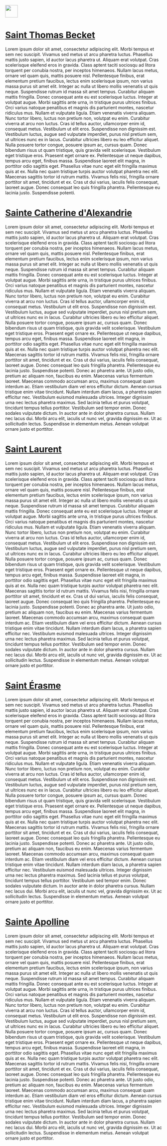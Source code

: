 <a href="https://juncture-digital.org"><img src="https://raw.githubusercontent.com/digitalArtHistory/recits-numeriques/main/images/btn_juncture.svg" style="height:40px"></a>

<param ve-config 
       title="La représentation des martyres des saints" 
       banner="https://images-na.ssl-images-amazon.com/images/I/41Uf2hhfn0L._SX331_BO1,204,203,200_.jpg" 
       layout="vertical">
       


# [Saint Thomas Becket](https://fr.wikipedia.org/wiki/Thomas_Becket)

<param ve-image 
    url="https://www.photo.rmn.fr/CorexDoc/RMN/Media/TR1/OH3I0G/93-005826.jpg" />

Lorem ipsum dolor sit amet, consectetur adipiscing elit. Morbi tempus et sem nec suscipit. Vivamus sed metus ut arcu pharetra luctus. Phasellus mattis justo sapien, id auctor lacus pharetra ut. Aliquam erat volutpat. Cras scelerisque eleifend eros in gravida. Class aptent taciti sociosqu ad litora torquent per conubia nostra, per inceptos himenaeos. Nullam lacus metus, ornare vel quam quis, mattis posuere nisl. Pellentesque finibus, erat elementum pretium faucibus, lectus enim scelerisque ipsum, non varius massa purus sit amet elit. Integer ac nulla ut libero mollis venenatis ut quis neque. Suspendisse rutrum id massa sit amet tempus. Curabitur aliquam mattis fringilla. Donec consequat ante eu est scelerisque luctus. Integer at volutpat augue. Morbi sagittis ante urna, in tristique purus ultrices finibus. Orci varius natoque penatibus et magnis dis parturient montes, nascetur ridiculus mus. Nullam et vulputate ligula. Etiam venenatis viverra aliquam. Nunc tortor libero, luctus non pretium non, volutpat eu enim. Curabitur viverra at arcu non luctus. Cras id tellus auctor, ullamcorper enim id, consequat metus. Vestibulum ut elit eros. Suspendisse non dignissim est. Vestibulum luctus, augue sed vulputate imperdiet, purus nisl pretium sem, ut ultrices nunc ex in lacus. Curabitur ultricies libero eu leo efficitur aliquet. Nulla posuere tortor congue, posuere ipsum ac, cursus quam. Donec bibendum risus ut quam tristique, quis gravida velit scelerisque. Vestibulum eget tristique eros. Praesent eget ornare ex. Pellentesque ut neque dapibus, tempus arcu eget, finibus massa. Suspendisse laoreet elit magna, in porttitor odio sagittis eget. Phasellus vitae nunc eget elit fringilla maximus quis at ex. Nulla nec quam tristique turpis auctor volutpat pharetra nec elit. Maecenas sagittis tortor id rutrum mattis. Vivamus felis nisi, fringilla ornare porttitor sit amet, tincidunt et ex. Cras ut dui varius, iaculis felis consequat, laoreet augue. Donec consequat leo quis fringilla pharetra. Pellentesque eu lacinia justo. Suspendisse potenti. 
<param ve-image 
    url="https://www.photo.rmn.fr/CorexDoc/RMN/Media/TR1/OH3I0G/93-005826.jpg" />

# [Sainte Catherine d'Alexandrie](https://fr.wikipedia.org/wiki/Catherine_d%27Alexandrie)

<param ve-image 
    url="https://i0.wp.com/provincedesienne.com/wp-content/uploads/2020/02/img_0169-1.jpg?ssl=1" />
 
 Lorem ipsum dolor sit amet, consectetur adipiscing elit. Morbi tempus et sem nec suscipit. Vivamus sed metus ut arcu pharetra luctus. Phasellus mattis justo sapien, id auctor lacus pharetra ut. Aliquam erat volutpat. Cras scelerisque eleifend eros in gravida. Class aptent taciti sociosqu ad litora torquent per conubia nostra, per inceptos himenaeos. Nullam lacus metus, ornare vel quam quis, mattis posuere nisl. Pellentesque finibus, erat elementum pretium faucibus, lectus enim scelerisque ipsum, non varius massa purus sit amet elit. Integer ac nulla ut libero mollis venenatis ut quis neque. Suspendisse rutrum id massa sit amet tempus. Curabitur aliquam mattis fringilla. Donec consequat ante eu est scelerisque luctus. Integer at volutpat augue. Morbi sagittis ante urna, in tristique purus ultrices finibus. Orci varius natoque penatibus et magnis dis parturient montes, nascetur ridiculus mus. Nullam et vulputate ligula. Etiam venenatis viverra aliquam. Nunc tortor libero, luctus non pretium non, volutpat eu enim. Curabitur viverra at arcu non luctus. Cras id tellus auctor, ullamcorper enim id, consequat metus. Vestibulum ut elit eros. Suspendisse non dignissim est. Vestibulum luctus, augue sed vulputate imperdiet, purus nisl pretium sem, ut ultrices nunc ex in lacus. Curabitur ultricies libero eu leo efficitur aliquet. Nulla posuere tortor congue, posuere ipsum ac, cursus quam. Donec bibendum risus ut quam tristique, quis gravida velit scelerisque. Vestibulum eget tristique eros. Praesent eget ornare ex. Pellentesque ut neque dapibus, tempus arcu eget, finibus massa. Suspendisse laoreet elit magna, in porttitor odio sagittis eget. Phasellus vitae nunc eget elit fringilla maximus quis at ex. Nulla nec quam tristique turpis auctor volutpat pharetra nec elit. Maecenas sagittis tortor id rutrum mattis. Vivamus felis nisi, fringilla ornare porttitor sit amet, tincidunt et ex. Cras ut dui varius, iaculis felis consequat, laoreet augue. Donec consequat leo quis fringilla pharetra. Pellentesque eu lacinia justo. Suspendisse potenti. Donec ac pharetra ante. Ut justo odio, pretium ac aliquam non, faucibus eu enim. Maecenas varius fermentum laoreet. Maecenas commodo accumsan arcu, maximus consequat quam interdum ac. Etiam vestibulum diam vel eros efficitur dictum. Aenean cursus tristique enim vitae tincidunt. Nullam interdum diam lacus, a pharetra sapien efficitur nec. Vestibulum euismod malesuada ultrices. Integer dignissim urna nec lectus pharetra maximus. Sed lacinia tellus et purus volutpat, tincidunt tempus tellus porttitor. Vestibulum sed tempor enim. Donec sodales vulputate dictum. In auctor ante in dolor pharetra cursus. Nullam nec lacus dui. Morbi arcu elit, iaculis ut nunc vel, gravida dignissim ex. Ut ac sollicitudin lectus. Suspendisse in elementum metus. Aenean volutpat ornare justo et porttitor.
<param ve-image 
    url="https://i0.wp.com/provincedesienne.com/wp-content/uploads/2020/02/img_0169-1.jpg?ssl=1" />

# [Saint Laurent](https://fr.wikipedia.org/wiki/Laurent_de_Rome)

<param ve-image 
    url="https://mazarinum.bibliotheque-mazarine.fr/i/?IIIF=/94/c7/79/cf/94c779cf-b2a1-4a95-b74d-1d00c5a9ab08/iiif/751063002_MSS000416_0000000_0638.tif/full/full/0/default.jpg" />

Lorem ipsum dolor sit amet, consectetur adipiscing elit. Morbi tempus et sem nec suscipit. Vivamus sed metus ut arcu pharetra luctus. Phasellus mattis justo sapien, id auctor lacus pharetra ut. Aliquam erat volutpat. Cras scelerisque eleifend eros in gravida. Class aptent taciti sociosqu ad litora torquent per conubia nostra, per inceptos himenaeos. Nullam lacus metus, ornare vel quam quis, mattis posuere nisl. Pellentesque finibus, erat elementum pretium faucibus, lectus enim scelerisque ipsum, non varius massa purus sit amet elit. Integer ac nulla ut libero mollis venenatis ut quis neque. Suspendisse rutrum id massa sit amet tempus. Curabitur aliquam mattis fringilla. Donec consequat ante eu est scelerisque luctus. Integer at volutpat augue. Morbi sagittis ante urna, in tristique purus ultrices finibus. Orci varius natoque penatibus et magnis dis parturient montes, nascetur ridiculus mus. Nullam et vulputate ligula. Etiam venenatis viverra aliquam. Nunc tortor libero, luctus non pretium non, volutpat eu enim. Curabitur viverra at arcu non luctus. Cras id tellus auctor, ullamcorper enim id, consequat metus. Vestibulum ut elit eros. Suspendisse non dignissim est. Vestibulum luctus, augue sed vulputate imperdiet, purus nisl pretium sem, ut ultrices nunc ex in lacus. Curabitur ultricies libero eu leo efficitur aliquet. Nulla posuere tortor congue, posuere ipsum ac, cursus quam. Donec bibendum risus ut quam tristique, quis gravida velit scelerisque. Vestibulum eget tristique eros. Praesent eget ornare ex. Pellentesque ut neque dapibus, tempus arcu eget, finibus massa. Suspendisse laoreet elit magna, in porttitor odio sagittis eget. Phasellus vitae nunc eget elit fringilla maximus quis at ex. Nulla nec quam tristique turpis auctor volutpat pharetra nec elit. Maecenas sagittis tortor id rutrum mattis. Vivamus felis nisi, fringilla ornare porttitor sit amet, tincidunt et ex. Cras ut dui varius, iaculis felis consequat, laoreet augue. Donec consequat leo quis fringilla pharetra. Pellentesque eu lacinia justo. Suspendisse potenti. Donec ac pharetra ante. Ut justo odio, pretium ac aliquam non, faucibus eu enim. Maecenas varius fermentum laoreet. Maecenas commodo accumsan arcu, maximus consequat quam interdum ac. Etiam vestibulum diam vel eros efficitur dictum. Aenean cursus tristique enim vitae tincidunt. Nullam interdum diam lacus, a pharetra sapien efficitur nec. Vestibulum euismod malesuada ultrices. Integer dignissim urna nec lectus pharetra maximus. Sed lacinia tellus et purus volutpat, tincidunt tempus tellus porttitor. Vestibulum sed tempor enim. Donec sodales vulputate dictum. In auctor ante in dolor pharetra cursus. Nullam nec lacus dui. Morbi arcu elit, iaculis ut nunc vel, gravida dignissim ex. Ut ac sollicitudin lectus. Suspendisse in elementum metus. Aenean volutpat ornare justo et porttitor.
<param ve-image 
    url="https://mazarinum.bibliotheque-mazarine.fr/i/?IIIF=/94/c7/79/cf/94c779cf-b2a1-4a95-b74d-1d00c5a9ab08/iiif/751063002_MSS000416_0000000_0638.tif/full/full/0/default.jpg" /> 

# [Saint Érasme](https://fr.wikipedia.org/wiki/%C3%89rasme_de_Formia) 

<param ve-image
       url="https://www.mleuven.be/sites/default/files/styles/visual_ratio_5_3/public/paragraph_visual/martelingerasmus2.jpg?itok=wRDZGiGv" /> 

Lorem ipsum dolor sit amet, consectetur adipiscing elit. Morbi tempus et sem nec suscipit. Vivamus sed metus ut arcu pharetra luctus. Phasellus mattis justo sapien, id auctor lacus pharetra ut. Aliquam erat volutpat. Cras scelerisque eleifend eros in gravida. Class aptent taciti sociosqu ad litora torquent per conubia nostra, per inceptos himenaeos. Nullam lacus metus, ornare vel quam quis, mattis posuere nisl. Pellentesque finibus, erat elementum pretium faucibus, lectus enim scelerisque ipsum, non varius massa purus sit amet elit. Integer ac nulla ut libero mollis venenatis ut quis neque. Suspendisse rutrum id massa sit amet tempus. Curabitur aliquam mattis fringilla. Donec consequat ante eu est scelerisque luctus. Integer at volutpat augue. Morbi sagittis ante urna, in tristique purus ultrices finibus. Orci varius natoque penatibus et magnis dis parturient montes, nascetur ridiculus mus. Nullam et vulputate ligula. Etiam venenatis viverra aliquam. Nunc tortor libero, luctus non pretium non, volutpat eu enim. Curabitur viverra at arcu non luctus. Cras id tellus auctor, ullamcorper enim id, consequat metus. Vestibulum ut elit eros. Suspendisse non dignissim est. Vestibulum luctus, augue sed vulputate imperdiet, purus nisl pretium sem, ut ultrices nunc ex in lacus. Curabitur ultricies libero eu leo efficitur aliquet. Nulla posuere tortor congue, posuere ipsum ac, cursus quam. Donec bibendum risus ut quam tristique, quis gravida velit scelerisque. Vestibulum eget tristique eros. Praesent eget ornare ex. Pellentesque ut neque dapibus, tempus arcu eget, finibus massa. Suspendisse laoreet elit magna, in porttitor odio sagittis eget. Phasellus vitae nunc eget elit fringilla maximus quis at ex. Nulla nec quam tristique turpis auctor volutpat pharetra nec elit. Maecenas sagittis tortor id rutrum mattis. Vivamus felis nisi, fringilla ornare porttitor sit amet, tincidunt et ex. Cras ut dui varius, iaculis felis consequat, laoreet augue. Donec consequat leo quis fringilla pharetra. Pellentesque eu lacinia justo. Suspendisse potenti. Donec ac pharetra ante. Ut justo odio, pretium ac aliquam non, faucibus eu enim. Maecenas varius fermentum laoreet. Maecenas commodo accumsan arcu, maximus consequat quam interdum ac. Etiam vestibulum diam vel eros efficitur dictum. Aenean cursus tristique enim vitae tincidunt. Nullam interdum diam lacus, a pharetra sapien efficitur nec. Vestibulum euismod malesuada ultrices. Integer dignissim urna nec lectus pharetra maximus. Sed lacinia tellus et purus volutpat, tincidunt tempus tellus porttitor. Vestibulum sed tempor enim. Donec sodales vulputate dictum. In auctor ante in dolor pharetra cursus. Nullam nec lacus dui. Morbi arcu elit, iaculis ut nunc vel, gravida dignissim ex. Ut ac sollicitudin lectus. Suspendisse in elementum metus. Aenean volutpat ornare justo et porttitor.
<param ve-image
       url="https://www.mleuven.be/sites/default/files/styles/visual_ratio_5_3/public/paragraph_visual/martelingerasmus2.jpg?itok=wRDZGiGv" /> 


# [Sainte Apolline](https://fr.wikipedia.org/wiki/Apolline_d%27Alexandrie)

<param ve-image 
    url="https://upload.wikimedia.org/wikipedia/commons/a/a9/Sainte_Apolline.jpg" />

Lorem ipsum dolor sit amet, consectetur adipiscing elit. Morbi tempus et sem nec suscipit. Vivamus sed metus ut arcu pharetra luctus. Phasellus mattis justo sapien, id auctor lacus pharetra ut. Aliquam erat volutpat. Cras scelerisque eleifend eros in gravida. Class aptent taciti sociosqu ad litora torquent per conubia nostra, per inceptos himenaeos. Nullam lacus metus, ornare vel quam quis, mattis posuere nisl. Pellentesque finibus, erat elementum pretium faucibus, lectus enim scelerisque ipsum, non varius massa purus sit amet elit. Integer ac nulla ut libero mollis venenatis ut quis neque. Suspendisse rutrum id massa sit amet tempus. Curabitur aliquam mattis fringilla. Donec consequat ante eu est scelerisque luctus. Integer at volutpat augue. Morbi sagittis ante urna, in tristique purus ultrices finibus. Orci varius natoque penatibus et magnis dis parturient montes, nascetur ridiculus mus. Nullam et vulputate ligula. Etiam venenatis viverra aliquam. Nunc tortor libero, luctus non pretium non, volutpat eu enim. Curabitur viverra at arcu non luctus. Cras id tellus auctor, ullamcorper enim id, consequat metus. Vestibulum ut elit eros. Suspendisse non dignissim est. Vestibulum luctus, augue sed vulputate imperdiet, purus nisl pretium sem, ut ultrices nunc ex in lacus. Curabitur ultricies libero eu leo efficitur aliquet. Nulla posuere tortor congue, posuere ipsum ac, cursus quam. Donec bibendum risus ut quam tristique, quis gravida velit scelerisque. Vestibulum eget tristique eros. Praesent eget ornare ex. Pellentesque ut neque dapibus, tempus arcu eget, finibus massa. Suspendisse laoreet elit magna, in porttitor odio sagittis eget. Phasellus vitae nunc eget elit fringilla maximus quis at ex. Nulla nec quam tristique turpis auctor volutpat pharetra nec elit. Maecenas sagittis tortor id rutrum mattis. Vivamus felis nisi, fringilla ornare porttitor sit amet, tincidunt et ex. Cras ut dui varius, iaculis felis consequat, laoreet augue. Donec consequat leo quis fringilla pharetra. Pellentesque eu lacinia justo. Suspendisse potenti. Donec ac pharetra ante. Ut justo odio, pretium ac aliquam non, faucibus eu enim. Maecenas varius fermentum laoreet. Maecenas commodo accumsan arcu, maximus consequat quam interdum ac. Etiam vestibulum diam vel eros efficitur dictum. Aenean cursus tristique enim vitae tincidunt. Nullam interdum diam lacus, a pharetra sapien efficitur nec. Vestibulum euismod malesuada ultrices. Integer dignissim urna nec lectus pharetra maximus. Sed lacinia tellus et purus volutpat, tincidunt tempus tellus porttitor. Vestibulum sed tempor enim. Donec sodales vulputate dictum. In auctor ante in dolor pharetra cursus. Nullam nec lacus dui. Morbi arcu elit, iaculis ut nunc vel, gravida dignissim ex. Ut ac sollicitudin lectus. Suspendisse in elementum metus. Aenean volutpat ornare justo et porttitor.
<param ve-image 
    url="https://upload.wikimedia.org/wikipedia/commons/a/a9/Sainte_Apolline.jpg" />






